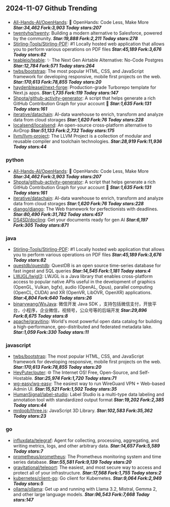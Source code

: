 ## 2024-11-07 Github Trending

### 
* [All-Hands-AI/OpenHands](https://github.com/All-Hands-AI/OpenHands): 🙌 OpenHands: Code Less, Make More ***Star:34,462 Fork:3,903 Today stars:207***
* [twentyhq/twenty](https://github.com/twentyhq/twenty): Building a modern alternative to Salesforce, powered by the community. ***Star:19,888 Fork:2,211 Today stars:278***
* [Stirling-Tools/Stirling-PDF](https://github.com/Stirling-Tools/Stirling-PDF): #1 Locally hosted web application that allows you to perform various operations on PDF files ***Star:45,189 Fork:3,676 Today stars:82***
* [teableio/teable](https://github.com/teableio/teable): ✨ The Next Gen Airtable Alternative: No-Code Postgres ***Star:12,784 Fork:571 Today stars:264***
* [twbs/bootstrap](https://github.com/twbs/bootstrap): The most popular HTML, CSS, and JavaScript framework for developing responsive, mobile first projects on the web. ***Star:170,613 Fork:78,855 Today stars:20***
* [haydenbleasel/next-forge](https://github.com/haydenbleasel/next-forge): Production-grade Turborepo template for Next.js apps. ***Star:1,735 Fork:119 Today stars:147***
* [Shpota/github-activity-generator](https://github.com/Shpota/github-activity-generator): A script that helps generate a rich GitHub Contribution Graph for your account 🤖 ***Star:1,635 Fork:131 Today stars:161***
* [iterative/datachain](https://github.com/iterative/datachain): AI-data warehouse to enrich, transform and analyze data from cloud storages ***Star:1,620 Fork:76 Today stars:228***
* [localsend/localsend](https://github.com/localsend/localsend): An open-source cross-platform alternative to AirDrop ***Star:51,133 Fork:2,732 Today stars:175***
* [llvm/llvm-project](https://github.com/llvm/llvm-project): The LLVM Project is a collection of modular and reusable compiler and toolchain technologies. ***Star:28,919 Fork:11,936 Today stars:44***

### python
* [All-Hands-AI/OpenHands](https://github.com/All-Hands-AI/OpenHands): 🙌 OpenHands: Code Less, Make More ***Star:34,462 Fork:3,903 Today stars:207***
* [Shpota/github-activity-generator](https://github.com/Shpota/github-activity-generator): A script that helps generate a rich GitHub Contribution Graph for your account 🤖 ***Star:1,635 Fork:131 Today stars:161***
* [iterative/datachain](https://github.com/iterative/datachain): AI-data warehouse to enrich, transform and analyze data from cloud storages ***Star:1,620 Fork:76 Today stars:228***
* [django/django](https://github.com/django/django): The Web framework for perfectionists with deadlines. ***Star:80,490 Fork:31,782 Today stars:457***
* [DS4SD/docling](https://github.com/DS4SD/docling): Get your documents ready for gen AI ***Star:6,197 Fork:305 Today stars:871***

### java
* [Stirling-Tools/Stirling-PDF](https://github.com/Stirling-Tools/Stirling-PDF): #1 Locally hosted web application that allows you to perform various operations on PDF files ***Star:45,189 Fork:3,676 Today stars:82***
* [questdb/questdb](https://github.com/questdb/questdb): QuestDB is an open source time-series database for fast ingest and SQL queries ***Star:14,545 Fork:1,181 Today stars:4***
* [LWJGL/lwjgl3](https://github.com/LWJGL/lwjgl3): LWJGL is a Java library that enables cross-platform access to popular native APIs useful in the development of graphics (OpenGL, Vulkan, bgfx), audio (OpenAL, Opus), parallel computing (OpenCL, CUDA) and XR (OpenVR, LibOVR, OpenXR) applications. ***Star:4,804 Fork:640 Today stars:26***
* [binarywang/WxJava](https://github.com/binarywang/WxJava): 微信开发 Java SDK ，支持包括微信支付，开放平台，小程序，企业微信，视频号，公众号等的后端开发 ***Star:29,896 Fork:8,675 Today stars:8***
* [apache/gravitino](https://github.com/apache/gravitino): World's most powerful open data catalog for building a high-performance, geo-distributed and federated metadata lake. ***Star:1,059 Fork:330 Today stars:11***

### javascript
* [twbs/bootstrap](https://github.com/twbs/bootstrap): The most popular HTML, CSS, and JavaScript framework for developing responsive, mobile first projects on the web. ***Star:170,613 Fork:78,855 Today stars:20***
* [HeyPuter/puter](https://github.com/HeyPuter/puter): 🌐 The Internet OS! Free, Open-Source, and Self-Hostable. ***Star:25,974 Fork:1,720 Today stars:71***
* [wg-easy/wg-easy](https://github.com/wg-easy/wg-easy): The easiest way to run WireGuard VPN + Web-based Admin UI. ***Star:15,521 Fork:1,502 Today stars:35***
* [HumanSignal/label-studio](https://github.com/HumanSignal/label-studio): Label Studio is a multi-type data labeling and annotation tool with standardized output format ***Star:19,202 Fork:2,385 Today stars:44***
* [mrdoob/three.js](https://github.com/mrdoob/three.js): JavaScript 3D Library. ***Star:102,583 Fork:35,362 Today stars:23***

### go
* [influxdata/telegraf](https://github.com/influxdata/telegraf): Agent for collecting, processing, aggregating, and writing metrics, logs, and other arbitrary data. ***Star:14,657 Fork:5,589 Today stars:7***
* [prometheus/prometheus](https://github.com/prometheus/prometheus): The Prometheus monitoring system and time series database. ***Star:55,581 Fork:9,139 Today stars:20***
* [gravitational/teleport](https://github.com/gravitational/teleport): The easiest, and most secure way to access and protect all of your infrastructure. ***Star:17,568 Fork:1,755 Today stars:2***
* [kubernetes/client-go](https://github.com/kubernetes/client-go): Go client for Kubernetes. ***Star:9,064 Fork:2,949 Today stars:5***
* [ollama/ollama](https://github.com/ollama/ollama): Get up and running with Llama 3.2, Mistral, Gemma 2, and other large language models. ***Star:96,543 Fork:7,668 Today stars:147***

